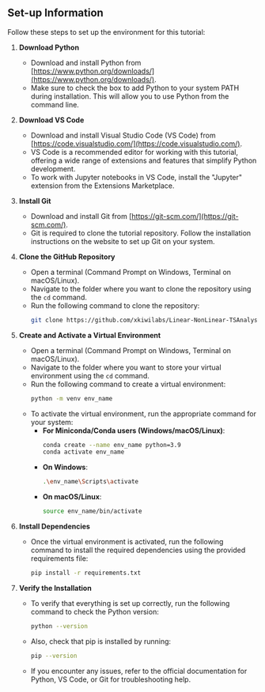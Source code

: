 ## Set-up Information

Follow these steps to set up the environment for this tutorial: 

1. **Download Python**

   - Download and install Python from [https://www.python.org/downloads/](https://www.python.org/downloads/).
   - Make sure to check the box to add Python to your system PATH during installation. This will allow you to use Python from the command line.

2. **Download VS Code**

   - Download and install Visual Studio Code (VS Code) from [https://code.visualstudio.com/](https://code.visualstudio.com/).
   - VS Code is a recommended editor for working with this tutorial, offering a wide range of extensions and features that simplify Python development.
   - To work with Jupyter notebooks in VS Code, install the "Jupyter" extension from the Extensions Marketplace.

3. **Install Git**

   - Download and install Git from [https://git-scm.com/](https://git-scm.com/).
   - Git is required to clone the tutorial repository. Follow the installation instructions on the website to set up Git on your system.

4. **Clone the GitHub Repository**

   - Open a terminal (Command Prompt on Windows, Terminal on macOS/Linux).
   - Navigate to the folder where you want to clone the repository using the `cd` command.
   - Run the following command to clone the repository:
     ```sh
     git clone https://github.com/xkiwilabs/Linear-NonLinear-TSAnalysis.git
     ```

5. **Create and Activate a Virtual Environment**

   - Open a terminal (Command Prompt on Windows, Terminal on macOS/Linux).
   - Navigate to the folder where you want to store your virtual environment using the `cd` command.
   - Run the following command to create a virtual environment:
     ```sh
     python -m venv env_name
     ```
   - To activate the virtual environment, run the appropriate command for your system:
     - **For Miniconda/Conda users (Windows/macOS/Linux)**:
       ```sh
       conda create --name env_name python=3.9
       conda activate env_name
       ```
     - **On Windows**:
       ```sh
       .\env_name\Scripts\activate
       ```
     - **On macOS/Linux**:
       ```sh
       source env_name/bin/activate
       ```

6. **Install Dependencies**

   - Once the virtual environment is activated, run the following command to install the required dependencies using the provided requirements file:
     ```sh
     pip install -r requirements.txt
     ```

7. **Verify the Installation**

   - To verify that everything is set up correctly, run the following command to check the Python version:
     ```sh
     python --version
     ```
   - Also, check that pip is installed by running:
     ```sh
     pip --version
     ```
   - If you encounter any issues, refer to the official documentation for Python, VS Code, or Git for troubleshooting help.
